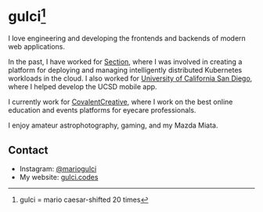 # gulci[^1]

I love engineering and developing the frontends and backends of modern web applications.

In the past, I have worked for [Section](https://section.io), where I was involved in creating a platform for deploying and managing intelligently distributed Kubernetes workloads in the cloud. I also worked for [University of California San Diego](https://ucsd.edu), where I helped develop the UCSD mobile app.

I currently work for [CovalentCreative](https://covalentcreative.com), where I work on the best online education and events platforms for eyecare professionals.

I enjoy amateur astrophotography, gaming, and my Mazda Miata.

## Contact
- Instagram: [@mariogulci](https://instagram.com/mariogulci)
- My website: [gulci.codes](https://gulci.codes)

[^1]: gulci = mario caesar-shifted 20 times
